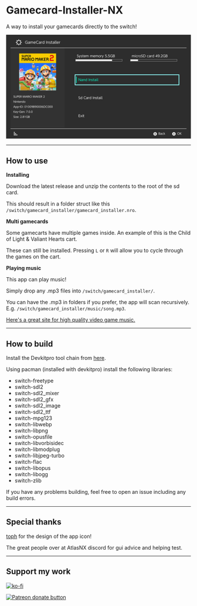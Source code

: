 # Gamecard-Installer-NX

A way to install your gamecards directly to the switch!

![Img](images/menu.jpg)

----

## How to use

__Installing__

Download the latest release and unzip the contents to the root of the sd card.

This should result in a folder struct like this `/switch/gamecard_installer/gamecard_installer.nro`.


__Multi gamecards__

Some gamecarts have multiple games inside. An example of this is the Child of Light & Valiant Hearts cart.

These can still be installed. Pressing `L` or `R` will allow you to cycle through the games on the cart.


__Playing music__

This app can play music!

Simply drop any .mp3 files into `/switch/gamecard_installer/`.

You can have the .mp3 in folders if you prefer, the app will scan recursively. E.g. `/switch/gamecard_installer/music/song.mp3`.

[Here's a great site for high quality video game music.](https://downloads.khinsider.com/)

----

## How to build

Install the Devkitpro tool chain from [here](https://devkitpro.org/wiki/Getting_Started).

Using pacman (installed with devkitpro) install the following libraries:

* switch-freetype
* switch-sdl2
* switch-sdl2_mixer
* switch-sdl2_gfx
* switch-sdl2_image
* switch-sdl2_ttf
* switch-mpg123
* switch-libwebp
* switch-libpng
* switch-opusfile
* switch-libvorbisidec
* switch-libmodplug
* switch-libjpeg-turbo
* switch-flac
* switch-libopus
* switch-libogg
* switch-zlib

If you have any problems building, feel free to open an issue including any build errors.

----

## Special thanks

[toph](https://github.com/sudot0ph) for the design of the app icon!

The great people over at AtlasNX discord for gui advice and helping test.

----

## Support my work

[![ko-fi](https://www.ko-fi.com/img/githubbutton_sm.svg)](https://ko-fi.com/P5P81CQOY)

<a href="https://www.patreon.com/totaljustice"><img src="https://c5.patreon.com/external/logo/become_a_patron_button@2x.png" alt="Patreon donate button" /> </a>
